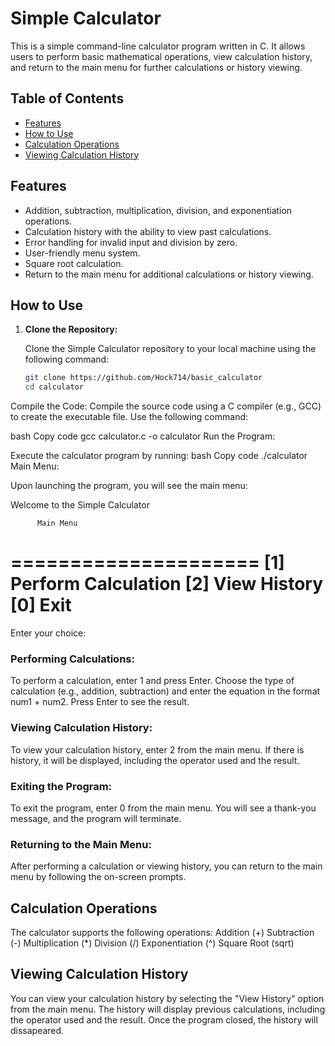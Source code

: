 # Simple Calculator

This is a simple command-line calculator program written in C. It allows users to perform basic mathematical operations, view calculation history, and return to the main menu for further calculations or history viewing.

## Table of Contents
- [Features](#features)
- [How to Use](#how-to-use)
- [Calculation Operations](#calculation-operations)
- [Viewing Calculation History](#viewing-calculation-history)

## Features

- Addition, subtraction, multiplication, division, and exponentiation operations.
- Calculation history with the ability to view past calculations.
- Error handling for invalid input and division by zero.
- User-friendly menu system.
- Square root calculation.
- Return to the main menu for additional calculations or history viewing.

## How to Use

1. **Clone the Repository:**

   Clone the Simple Calculator repository to your local machine using the following command:

   ```bash
   git clone https://github.com/Hock714/basic_calculator
   cd calculator
   
Compile the Code:
Compile the source code using a C compiler (e.g., GCC) to create the executable file. Use the following command:

bash
Copy code
gcc calculator.c -o calculator
Run the Program:

Execute the calculator program by running:
bash
Copy code
./calculator
Main Menu:

Upon launching the program, you will see the main menu:

Welcome to the Simple Calculator

          Main Menu
=====================
[1] Perform Calculation
[2] View History
[0] Exit
=====================
Enter your choice:

### Performing Calculations:
To perform a calculation, enter 1 and press Enter.
Choose the type of calculation (e.g., addition, subtraction) and enter the equation in the format num1 + num2. Press Enter to see the result.

### Viewing Calculation History:
To view your calculation history, enter 2 from the main menu. If there is history, it will be displayed, including the operator used and the result.

### Exiting the Program:
To exit the program, enter 0 from the main menu. You will see a thank-you message, and the program will terminate.

### Returning to the Main Menu:
After performing a calculation or viewing history, you can return to the main menu by following the on-screen prompts.

## Calculation Operations
The calculator supports the following operations:
Addition (+)
Subtraction (-)
Multiplication (*)
Division (/)
Exponentiation (^)
Square Root (sqrt)

## Viewing Calculation History
You can view your calculation history by selecting the "View History" option from the main menu. The history will display previous calculations, including the operator used and the result. Once the program closed, the history will dissapeared.
